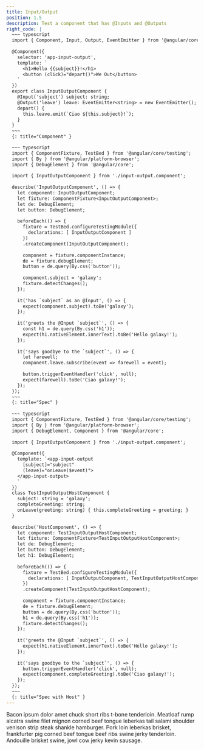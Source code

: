 ```yaml
---
title: Input/Output
position: 1.5
description: Test a component that has @Inputs and @Outputs
right_code: |
  ~~~ typescript
  import { Component, Input, Output, EventEmitter } from '@angular/core';
  
  @Component({
    selector: 'app-input-output',
    template: `
      <h1>Hello {{subject}}!</h1>
      <button (click)="depart()">We Out</button>
    `
  })
  export class InputOutputComponent {
    @Input('subject') subject: string;
    @Output('leave') leave: EventEmitter<string> = new EventEmitter();
    depart() {
      this.leave.emit(`Ciao ${this.subject}!`);
    }
  }
  ~~~
  {: title="Component" }

  ~~~ typescript
  import { ComponentFixture, TestBed } from '@angular/core/testing';
  import { By } from '@angular/platform-browser';
  import { DebugElement } from '@angular/core';
  
  import { InputOutputComponent } from './input-output.component';
  
  describe('InputOutputComponent', () => {
    let component: InputOutputComponent;
    let fixture: ComponentFixture<InputOutputComponent>;
    let de: DebugElement;
    let button: DebugElement;
  
    beforeEach(() => {
      fixture = TestBed.configureTestingModule({
        declarations: [ InputOutputComponent ]
      })
      .createComponent(InputOutputComponent);
  
      component = fixture.componentInstance;
      de = fixture.debugElement;
      button = de.query(By.css('button'));
  
      component.subject = 'galaxy';
      fixture.detectChanges();
    });
  
    it('has `subject` as an @Input', () => {
      expect(component.subject).toBe('galaxy');
    });
  
    it('greets the @Input `subject`', () => {
      const h1 = de.query(By.css('h1'));
      expect(h1.nativeElement.innerText).toBe('Hello galaxy!');
    });
  
    it('says goodbye to the `subject`', () => {
      let farewell;
      component.leave.subscribe(event => farewell = event);
  
      button.triggerEventHandler('click', null);
      expect(farewell).toBe('Ciao galaxy!');
    });
  });
  ~~~
  {: title="Spec" }
  
  ~~~ typescript
  import { ComponentFixture, TestBed } from '@angular/core/testing';
  import { By } from '@angular/platform-browser';
  import { DebugElement, Component } from '@angular/core';
  
  import { InputOutputComponent } from './input-output.component';
  
  @Component({
    template: `<app-input-output  
      [subject]="subject"  
      (leave)="onLeave($event)">
    </app-input-output>
    `
  })
  class TestInputOutputHostComponent {
    subject: string = 'galaxy';
    completeGreeting: string;
    onLeave(greeting: string) { this.completeGreeting = greeting; }
  }
  
  describe('HostComponent', () => {
    let component: TestInputOutputHostComponent;
    let fixture: ComponentFixture<TestInputOutputHostComponent>;
    let de: DebugElement;
    let button: DebugElement;
    let h1: DebugElement;
  
    beforeEach(() => {
      fixture = TestBed.configureTestingModule({
        declarations: [ InputOutputComponent, TestInputOutputHostComponent ]
      })
      .createComponent(TestInputOutputHostComponent);
  
      component = fixture.componentInstance;
      de = fixture.debugElement;
      button = de.query(By.css('button'));
      h1 = de.query(By.css('h1'));
      fixture.detectChanges();
    });
  
    it('greets the @Input `subject`', () => {
      expect(h1.nativeElement.innerText).toBe('Hello galaxy!');
    });
  
    it('says goodbye to the `subject`', () => {
      button.triggerEventHandler('click', null);
      expect(component.completeGreeting).toBe('Ciao galaxy!');
    });
  });
  ~~~
  {: title="Spec with Host" }
---
```


Bacon ipsum dolor amet chuck short ribs t-bone tenderloin. Meatloaf rump alcatra swine filet mignon corned beef tongue leberkas tail salami shoulder venison strip steak shankle hamburger. Pork loin leberkas brisket, frankfurter pig corned beef tongue beef ribs swine jerky tenderloin. Andouille brisket swine, jowl cow jerky kevin sausage.